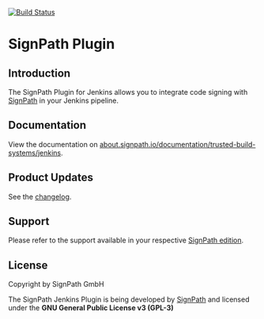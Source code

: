 [![Build Status](https://ci.jenkins.io/buildStatus/icon?job=Plugins/signpath-plugin/main)](https://ci.jenkins.io/job/Plugins/job/signpath-plugin/job/main/)

# SignPath Plugin

## Introduction

The SignPath Plugin for Jenkins allows you to integrate code signing with [SignPath](https://about.signpath.io) in your Jenkins pipeline.

## Documentation

View the documentation on [about.signpath.io/documentation/trusted-build-systems/jenkins](https://about.signpath.io/documentation/trusted-build-systems/jenkins).

## Product Updates

See the [changelog](https://about.signpath.io/documentation/changelog/?component=jenkins_plugin).

## Support

Please refer to the support available in your respective [SignPath edition](https://about.signpath.io/product/editions).

## License

Copyright by SignPath GmbH

The SignPath Jenkins Plugin is being developed by [SignPath](https://about.signpath.io) and licensed under the **GNU General Public License v3 (GPL-3)**
